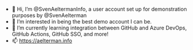 - 👋 Hi, I’m @SvenAeltermanInfo, a user account set up for demonstration purposes by @SvenAelterman
- 👀 I’m interested in being the best demo account I can be.
- 🌱 I’m currently learning integration between GitHub and Azure DevOps, GitHub Actions, GitHub SSO, and more!
- 📫 https://aelterman.info

<!---
SvenAeltermanInfo/SvenAeltermanInfo is a ✨ special ✨ repository because its `README.md` (this file) appears on your GitHub profile.
You can click the Preview link to take a look at your changes.
--->
